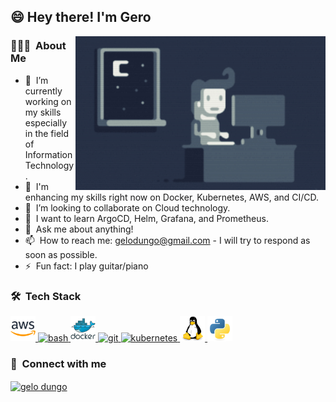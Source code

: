 <h2>😄 Hey there! I'm Gero</h2>
<img align="right" alt="Coding"  width="400" src="https://raw.githubusercontent.com/AVS1508/AVS1508/master/assets/Night-Coding.gif">


### 👨🏻‍💻 &nbsp;About Me

- 🔭 &nbsp;I’m currently working on my skills especially in the field of Information Technology.
- 🌱 &nbsp;I'm enhancing my skills right now on Docker, Kubernetes, AWS, and CI/CD.
- 👯 &nbsp;I’m looking to collaborate on Cloud technology.
- 🤔 &nbsp;I want to learn ArgoCD, Helm, Grafana, and Prometheus.
- 💬 &nbsp;Ask me about anything!
- 📫 &nbsp;How to reach me: gelodungo@gmail.com - I will try to respond as soon as possible.
- ⚡ &nbsp;Fun fact: I play guitar/piano

### 🛠 &nbsp;Tech Stack
<p align="left"> <a href="https://aws.amazon.com" target="_blank" rel="noreferrer"> <img src="https://raw.githubusercontent.com/devicons/devicon/master/icons/amazonwebservices/amazonwebservices-original-wordmark.svg" alt="aws" width="40" height="40"/> </a> <a href="https://www.gnu.org/software/bash/" target="_blank" rel="noreferrer"> <img src="https://www.vectorlogo.zone/logos/gnu_bash/gnu_bash-icon.svg" alt="bash" width="40" height="40"/> </a> <a href="https://www.docker.com/" target="_blank" rel="noreferrer"> <img src="https://raw.githubusercontent.com/devicons/devicon/master/icons/docker/docker-original-wordmark.svg" alt="docker" width="40" height="40"/> </a> <a href="https://git-scm.com/" target="_blank" rel="noreferrer"> <img src="https://www.vectorlogo.zone/logos/git-scm/git-scm-icon.svg" alt="git" width="40" height="40"/> </a> <a href="https://kubernetes.io" target="_blank" rel="noreferrer"> <img src="https://www.vectorlogo.zone/logos/kubernetes/kubernetes-icon.svg" alt="kubernetes" width="40" height="40"/> </a> <a href="https://www.linux.org/" target="_blank" rel="noreferrer"> <img src="https://raw.githubusercontent.com/devicons/devicon/master/icons/linux/linux-original.svg" alt="linux" width="40" height="40"/> </a> <a href="https://www.python.org" target="_blank" rel="noreferrer"> <img src="https://raw.githubusercontent.com/devicons/devicon/master/icons/python/python-original.svg" alt="python" width="40" height="40"/> </a> </p>

### 👋 &nbsp;Connect with me
<p align="left">
<a href="https://www.linkedin.com/in/angelo-dungo-b7b496180" target="blank"><img align="center" src="https://raw.githubusercontent.com/rahuldkjain/github-profile-readme-generator/master/src/images/icons/Social/linked-in-alt.svg" alt="gelo dungo" height="30" width="40" /></a>
</p>
